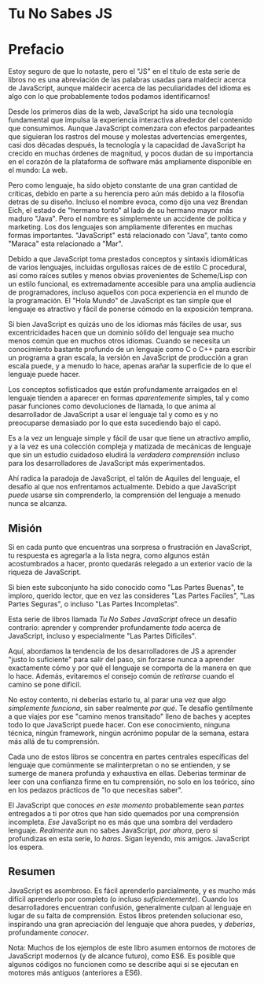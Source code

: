 # Tu No Sabes JS
# Prefacio

Estoy seguro de que lo notaste, pero el "JS" en el título de esta serie de libros no es una abreviación de las palabras usadas para maldecir acerca de JavaScript, aunque maldecir acerca de las peculiaridades del idioma es algo con lo que probablemente todos podamos identificarnos!

Desde los primeros días de la web, JavaScript ha sido una tecnología fundamental que impulsa la experiencia interactiva alrededor del contenido que consumimos. Aunque JavaScript comenzara con efectos parpadeantes que siguieran los rastros del mouse y molestas advertencias emergentes, casi dos décadas después, la tecnología y la capacidad de JavaScript ha crecido en muchas órdenes de magnitud, y pocos dudan de su importancia en el corazón de la plataforma de software más ampliamente disponible en el mundo: La web.

Pero como lenguaje, ha sido objeto constante de una gran cantidad de críticas, debido en parte a su herencia pero aún más debido a la filosofía detras de su diseño. Incluso el nombre evoca, como dijo una vez Brendan Eich, el estado de "hermano tonto" al lado de su hermano mayor más maduro "Java". Pero el nombre es simplemente un accidente de política y marketing. Los dos lenguajes son ampliamente diferentes en muchas formas importantes. "JavaScript" está relacionado con "Java", tanto como "Maraca" esta relacionado a "Mar".

Debido a que JavaScript toma prestados conceptos y sintaxis idiomáticas de varios lenguajes, incluidas orgullosas raíces de de estilo C procedural, así como raíces sutiles y menos obvias provenientes de Scheme/Lisp con un estilo funcional, es extremadamente accesible para una amplia audiencia de programadores, incluso aquellos con poca experiencia en el mundo de la programación. El "Hola Mundo" de JavaScript es tan simple que el lenguaje es atractivo y fácil de ponerse cómodo en la exposición temprana.

Si bien JavaScript es quizás uno de los idiomas más fáciles de usar, sus excentricidades hacen que un dominio sólido del lenguaje sea mucho menos común que en muchos otros idiomas. Cuando se necesita un conocimiento bastante profundo de un lenguaje como C o C++ para escribir un programa a gran escala, la versión en JavaScript de producción a gran escala puede, y a menudo lo hace, apenas arañar la superficie de lo que el lenguaje puede hacer.

Los conceptos sofisticados que están profundamente arraigados en el lenguaje tienden a aparecer en formas *aparentemente* simples, tal y como pasar funciones como devoluciones de llamada, lo que anima al desarrollador de JavaScript a usar el lenguaje tal y como es y no preocuparse demasiado por lo que esta sucediendo bajo el capó.

Es a la vez un lenguaje simple y fácil de usar que tiene un atractivo amplio, y a la vez es una colección compleja y matizada de mecánicas de lenguaje que sin un estudio cuidadoso eludirá la *verdadera comprensión* incluso para los desarrolladores de JavaScript más experimentados.

Ahí radica la paradoja de JavaScript, el talón de Aquiles del lenguaje, el desafío al que nos enfrentamos actualmente. Debido a que JavaScript *puede* usarse sin comprenderlo, la comprensión del lenguaje a menudo nunca se alcanza.

## Misión

Si en cada punto que encuentras una sorpresa o frustración en JavaScript, tu respuesta es agregarla a la lista negra, como algunos están acostumbrados a hacer, pronto quedarás relegado a un exterior vacío de la riqueza de JavaScript.

Si bien este subconjunto ha sido conocido como "Las Partes Buenas", te imploro, querido lector, que en vez las consideres "Las Partes Faciles", "Las Partes Seguras", o incluso "Las Partes Incompletas".

Esta serie de libros llamada *Tu No Sabes JavaScript* ofrece un desafío contrario: aprender y comprender profundamente *todo* acerca de JavaScript, incluso y especialmente "Las Partes Dificiles".

Aquí, abordamos la tendencia de los desarrolladores de JS a aprender "justo lo suficiente" para salir del paso, sin forzarse nunca a aprender exactamente cómo y por qué el lenguaje se comporta de la manera en que lo hace. Además, evitaremos el consejo común de *retirarse* cuando el camino se pone difícil.

No estoy contento, ni deberías estarlo tu, al parar una vez que algo *simplemente funciona*, sin saber realmente *por qué*. Te desafío gentilmente a que viajes por ese "camino menos transitado" lleno de baches y aceptes todo lo que JavaScript puede hacer. Con ese conocimiento, ninguna técnica, ningún framework, ningún acrónimo popular de la semana, estara más allá de tu comprensión.

Cada uno de estos libros se concentra en partes centrales específicas del lenguaje que comúnmente se malinterpretan o no se entienden, y se sumerge de manera profunda y exhaustiva en ellas. Deberias terminar de leer con una confianza firme en tu comprensión, no solo en los teórico, sino en los pedazos prácticos de "lo que necesitas saber".

El JavaScript que conoces *en este momento* probablemente sean *partes* entregados a ti por otros que han sido quemados por una comprensión incompleta. *Ese* JavaScript no es más que una sombra del verdadero lenguaje. *Realmente* aun no sabes JavaScript, *por ahora*, pero si profundizas en esta serie, lo *haras*. Sigan leyendo, mis amigos. JavaScript los espera.

## Resumen

JavaScript es asombroso. Es fácil aprenderlo parcialmente, y es mucho más difícil aprenderlo por completo (o incluso *suficientemente*). Cuando los desarrolladores encuentran confusión, generalmente culpan al lenguaje en lugar de su falta de comprensión. Estos libros pretenden solucionar eso, inspirando una gran apreciación del lenguaje que ahora puedes, y *deberias*, profundamente *conocer*.

Nota: Muchos de los ejemplos de este libro asumen entornos de motores de JavaScript modernos (y de alcance futuro), como ES6. Es posible que algunos códigos no funcionen como se describe aqui si se ejecutan en motores más antiguos (anteriores a ES6).
